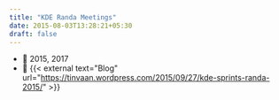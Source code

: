 ```yaml
---
title: "KDE Randa Meetings"
date: 2015-08-03T13:28:21+05:30
draft: false
---
```


- :calendar: 2015, 2017
- :notebook: {{< external text="Blog" url="https://tinvaan.wordpress.com/2015/09/27/kde-sprints-randa-2015/" >}}
